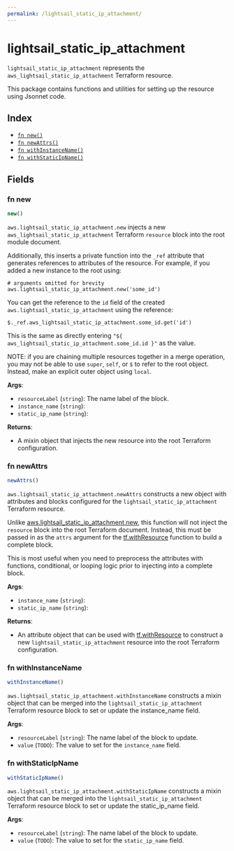 ```yaml
---
permalink: /lightsail_static_ip_attachment/
---
```


# lightsail_static_ip_attachment

`lightsail_static_ip_attachment` represents the `aws_lightsail_static_ip_attachment` Terraform resource.



This package contains functions and utilities for setting up the resource using Jsonnet code.


## Index

* [`fn new()`](#fn-new)
* [`fn newAttrs()`](#fn-newattrs)
* [`fn withInstanceName()`](#fn-withinstancename)
* [`fn withStaticIpName()`](#fn-withstaticipname)

## Fields

### fn new

```ts
new()
```


`aws.lightsail_static_ip_attachment.new` injects a new `aws_lightsail_static_ip_attachment` Terraform `resource`
block into the root module document.

Additionally, this inserts a private function into the `_ref` attribute that generates references to attributes of the
resource. For example, if you added a new instance to the root using:

    # arguments omitted for brevity
    aws.lightsail_static_ip_attachment.new('some_id')

You can get the reference to the `id` field of the created `aws.lightsail_static_ip_attachment` using the reference:

    $._ref.aws_lightsail_static_ip_attachment.some_id.get('id')

This is the same as directly entering `"${ aws_lightsail_static_ip_attachment.some_id.id }"` as the value.

NOTE: if you are chaining multiple resources together in a merge operation, you may not be able to use `super`, `self`,
or `$` to refer to the root object. Instead, make an explicit outer object using `local`.

**Args**:
  - `resourceLabel` (`string`): The name label of the block.
  - `instance_name` (`string`): 
  - `static_ip_name` (`string`): 

**Returns**:
- A mixin object that injects the new resource into the root Terraform configuration.


### fn newAttrs

```ts
newAttrs()
```


`aws.lightsail_static_ip_attachment.newAttrs` constructs a new object with attributes and blocks configured for the `lightsail_static_ip_attachment`
Terraform resource.

Unlike [aws.lightsail_static_ip_attachment.new](#fn-lightsailstaticipattachmentnew), this function will not inject the `resource`
block into the root Terraform document. Instead, this must be passed in as the `attrs` argument for the
[tf.withResource](https://github.com/tf-libsonnet/core/tree/main/docs#fn-withresource) function to build a complete block.

This is most useful when you need to preprocess the attributes with functions, conditional, or looping logic prior to
injecting into a complete block.

**Args**:
  - `instance_name` (`string`): 
  - `static_ip_name` (`string`): 

**Returns**:
  - An attribute object that can be used with [tf.withResource](https://github.com/tf-libsonnet/core/tree/main/docs#fn-withresource) to construct a new `lightsail_static_ip_attachment` resource into the root Terraform configuration.


### fn withInstanceName

```ts
withInstanceName()
```

`aws.lightsail_static_ip_attachment.withInstanceName` constructs a mixin object that can be merged into the `lightsail_static_ip_attachment`
Terraform resource block to set or update the instance_name field.



**Args**:
  - `resourceLabel` (`string`): The name label of the block to update.
  - `value` (`TODO`): The value to set for the `instance_name` field.


### fn withStaticIpName

```ts
withStaticIpName()
```

`aws.lightsail_static_ip_attachment.withStaticIpName` constructs a mixin object that can be merged into the `lightsail_static_ip_attachment`
Terraform resource block to set or update the static_ip_name field.



**Args**:
  - `resourceLabel` (`string`): The name label of the block to update.
  - `value` (`TODO`): The value to set for the `static_ip_name` field.

